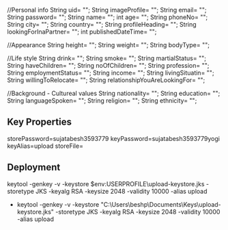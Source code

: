 //Personal info
  String uid= "";
  String imageProfile= "";
  String email= "";
  String password= "";
  String name= "";
  int age= "";
  String phoneNo= "";
  String city= "";
  String country= "";
  String profileHeading= "";
  String lookingForInaPartner= "";
  int publishedDateTime= "";

  //Appearance
  String height= "";
  String weight= "";
  String bodyType= "";

  //Life style
  String drink= "";
  String smoke= "";
  String martialStatus= "";
  String haveChildren= "";
  String noOfChildren= "";
  String profession= "";
  String employmentStatus= "";
  String income= "";
  String livingSituatin= "";
  String willingToRelocate= "";
  String relationshipYouAreLookingFor= "";

  //Background - Cultureal values
  String nationality= "";
  String education= "";
  String languageSpoken= "";
  String religion= "";
  String ethnicity= "";

## Key Properties
storePassword=sujatabesh3593779
keyPassword=sujatabesh3593779yogi
keyAlias=upload
storeFile=<keystore-file-location>

## Deployment
keytool -genkey -v -keystore $env:USERPROFILE\upload-keystore.jks -storetype JKS -keyalg RSA -keysize 2048 -validity 10000 -alias upload
- keytool -genkey -v -keystore "C:\Users\beshp\Documents\Keys\upload-keystore.jks" -storetype JKS -keyalg RSA -keysize 2048 -validity 10000 -alias upload 
